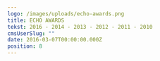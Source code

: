 ```yaml
---
logo: /images/uploads/echo-awards.png
title: ECHO AWARDS
tekst: 2016 - 2014 - 2013 - 2012 - 2011 - 2010
cmsUserSlug: ""
date: 2016-03-07T00:00:00.000Z
position: 8
---
```


